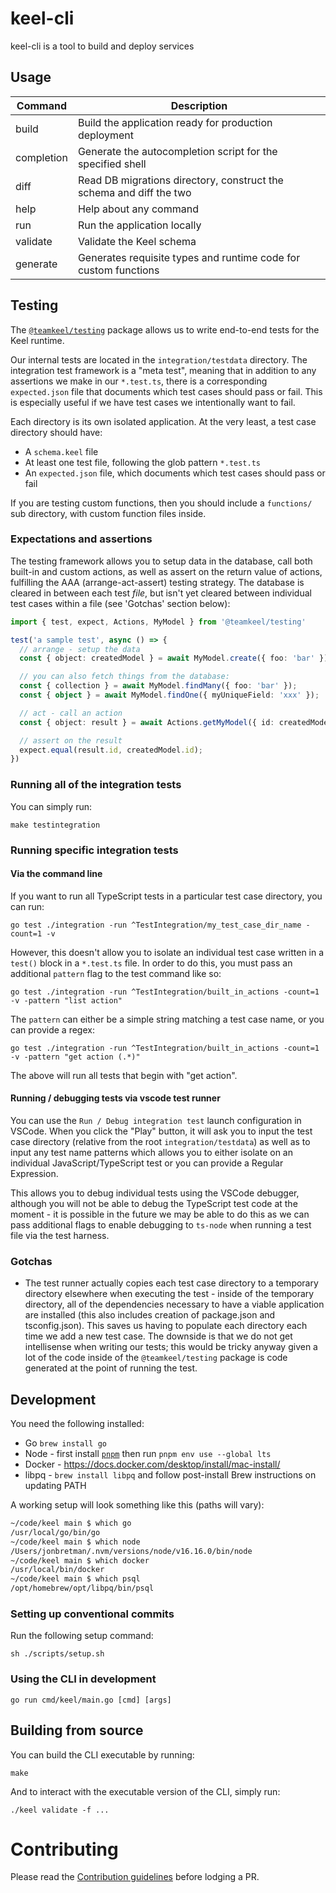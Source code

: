 # keel-cli

keel-cli is a tool to build and deploy services

## Usage

| Command    | Description                                                         |
| ---------- | ------------------------------------------------------------------- |
| build      | Build the application ready for production deployment               |
| completion | Generate the autocompletion script for the specified shell          |
| diff       | Read DB migrations directory, construct the schema and diff the two |
| help       | Help about any command                                              |
| run        | Run the application locally                                         |
| validate   | Validate the Keel schema                                            |
| generate   | Generates requisite types and runtime code for custom functions     |

## Testing

The [`@teamkeel/testing`](https://github.com/teamkeel/keel/tree/main/testing/package) package allows us to write end-to-end tests for the Keel runtime.

Our internal tests are located in the `integration/testdata` directory. The integration test framework is a "meta test", meaning that in addition to any assertions we make in our `*.test.ts`, there is a corresponding `expected.json` file that documents which test cases should pass or fail. This is especially useful if we have test cases we intentionally want to fail.

Each directory is its own isolated application. At the very least, a test case directory should have:

- A `schema.keel` file
- At least one test file, following the glob pattern `*.test.ts`
- An `expected.json` file, which documents which test cases should pass or fail

If you are testing custom functions, then you should include a `functions/` sub directory, with custom function files inside.

### Expectations and assertions

The testing framework allows you to setup data in the database, call both built-in and custom actions, as well as assert on the return value of actions, fulfilling the AAA (arrange-act-assert) testing strategy. The database is cleared in between each test *file*, but isn't yet cleared between individual test cases within a file (see 'Gotchas' section below):

```typescript
import { test, expect, Actions, MyModel } from '@teamkeel/testing'

test('a sample test', async () => {
  // arrange - setup the data
  const { object: createdModel } = await MyModel.create({ foo: 'bar' });

  // you can also fetch things from the database:
  const { collection } = await MyModel.findMany({ foo: 'bar' });
  const { object } = await MyModel.findOne({ myUniqueField: 'xxx' });

  // act - call an action
  const { object: result } = await Actions.getMyModel({ id: createdModel.id });

  // assert on the result
  expect.equal(result.id, createdModel.id);
})
```

### Running all of the integration tests

You can simply run:

```
make testintegration
```

### Running specific integration tests

#### Via the command line

If you want to run all TypeScript tests in a particular test case directory, you can run:

```
go test ./integration -run ^TestIntegration/my_test_case_dir_name -count=1 -v
```

However, this doesn't allow you to isolate an individual test case written in a `test()` block in a `*.test.ts` file. In order to do this, you must pass an additional `pattern` flag to the test command like so:

```
go test ./integration -run ^TestIntegration/built_in_actions -count=1 -v -pattern "list action"
```

The `pattern` can either be a simple string matching a test case name, or you can provide a regex:

```
go test ./integration -run ^TestIntegration/built_in_actions -count=1 -v -pattern "get action (.*)"
```

The above will run all tests that begin with "get action".

#### Running / debugging tests via vscode test runner

You can use the `Run / Debug integration test` launch configuration in VSCode. When you click the "Play" button, it will ask you to input the test case directory (relative from the root `integration/testdata`) as well as to input any test name patterns which allows you to either isolate on an individual JavaScript/TypeScript test or you can provide a Regular Expression.

This allows you to debug individual tests using the VSCode debugger, although you will not be able to debug the TypeScript test code at the moment - it is possible in the future we may be able to do this as we can pass additional flags to enable debugging to `ts-node` when running a test file via the test harness.

### Gotchas

- The test runner actually copies each test case directory to a temporary directory elsewhere when executing the test - inside of the temporary directory, all of the dependencies necessary to have a viable application are installed (this also includes creation of package.json and tsconfig.json). This saves us having to populate each directory each time we add a new test case. The downside is that we do not get intellisense when writing our tests; this would be tricky anyway given a lot of the code inside of the `@teamkeel/testing` package is code generated at the point of running the test. 

## Development

You need the following installed:

- Go `brew install go`
- Node - first install [`pnpm`](https://pnpm.io/installation) then run `pnpm env use --global lts`
- Docker - https://docs.docker.com/desktop/install/mac-install/
- libpq - `brew install libpq` and follow post-install Brew instructions on updating PATH

A working setup will look something like this (paths will vary):

```sh
~/code/keel main $ which go
/usr/local/go/bin/go
~/code/keel main $ which node
/Users/jonbretman/.nvm/versions/node/v16.16.0/bin/node
~/code/keel main $ which docker
/usr/local/bin/docker
~/code/keel main $ which psql
/opt/homebrew/opt/libpq/bin/psql
```

### Setting up conventional commits

Run the following setup command:

```
sh ./scripts/setup.sh
```

### Using the CLI in development

```
go run cmd/keel/main.go [cmd] [args]
```

## Building from source

You can build the CLI executable by running:

```
make
```

And to interact with the executable version of the CLI, simply run:

```
./keel validate -f ...
```

# Contributing

Please read the [Contribution guidelines](/CONTRIBUTING.md) before lodging a PR.
